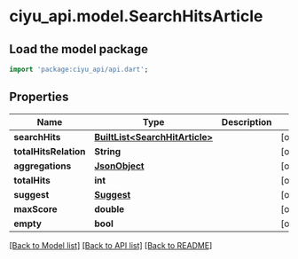 # ciyu_api.model.SearchHitsArticle

## Load the model package
```dart
import 'package:ciyu_api/api.dart';
```

## Properties
Name | Type | Description | Notes
------------ | ------------- | ------------- | -------------
**searchHits** | [**BuiltList&lt;SearchHitArticle&gt;**](SearchHitArticle.md) |  | [optional] 
**totalHitsRelation** | **String** |  | [optional] 
**aggregations** | [**JsonObject**](.md) |  | [optional] 
**totalHits** | **int** |  | [optional] 
**suggest** | [**Suggest**](Suggest.md) |  | [optional] 
**maxScore** | **double** |  | [optional] 
**empty** | **bool** |  | [optional] 

[[Back to Model list]](../README.md#documentation-for-models) [[Back to API list]](../README.md#documentation-for-api-endpoints) [[Back to README]](../README.md)


